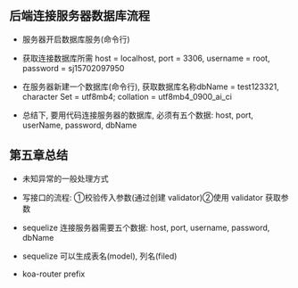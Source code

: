 ## 后端连接服务器数据库流程

  - 服务器开启数据库服务(命令行)
        
  - 获取连接数据库所需 host = localhost, port = 3306, username = root, password = sj15702097950

  - 在服务器新建一个数据库(命令行), 获取数据库名称dbName = test123321,  character Set = utf8mb4; collation = utf8mb4_0900_ai_ci
  
  - 总结下, 要用代码连接服务器的数据库, 必须有五个数据: host, port, userName, password, dbName
  
  
## 第五章总结

  - 未知异常的一般处理方式

  - 写接口的流程: ①校验传入参数(通过创建 validator)②使用 validator 获取参数
  
  - sequelize 连接服务器需要五个数据: host, port, username, password, dbName

  - sequelize 可以生成表名(model), 列名(filed)

  - koa-router prefix